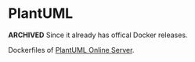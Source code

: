 # PlantUML

**ARCHIVED** Since it already has offical Docker releases.

Dockerfiles of [PlantUML Online Server](https://github.com/plantuml/plantuml-server).
